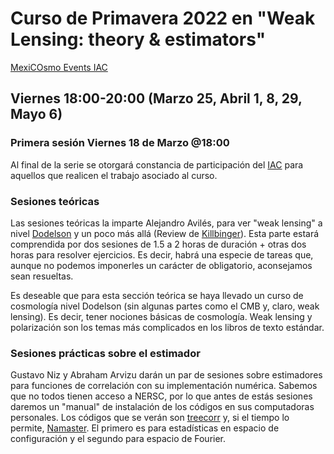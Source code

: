 # Curso de Primavera 2022 en "Weak Lensing: theory & estimators"
[MexiCOsmo Events IAC](http://iac.edu.mx/activities/mexicosmoevents/)


## Viernes 18:00-20:00 (Marzo 25, Abril 1, 8, 29, Mayo 6)

### Primera sesión Viernes 18 de Marzo @18:00


Al final de la serie se otorgará constancia de participación del [IAC](iac.edu.mx) para aquellos que realicen el trabajo asociado al curso.


### Sesiones teóricas

Las sesiones teóricas la imparte Alejandro Avilés, para ver "weak lensing" a nivel [Dodelson](https://www.amazon.com/Modern-Cosmology-Scott-Dodelson/dp/0128159480) y un poco más allá (Review de [Killbinger](https://arxiv.org/abs/1411.0115)). Esta parte estará comprendida por dos sesiones de 1.5 a 2 horas de duración + otras dos horas para resolver ejercicios. Es decir, habrá una especie de tareas que, aunque no podemos imponerles un carácter de obligatorio, aconsejamos sean resueltas.

Es deseable que para esta sección teórica se haya llevado un curso de cosmología nivel Dodelson (sin algunas partes como el CMB y, claro, weak lensing). Es decir, tener nociones básicas de cosmología. Weak lensing y polarización son los temas más complicados en los libros de texto estándar.


### Sesiones prácticas sobre el estimador

Gustavo Niz y Abraham Arvizu darán un par de sesiones sobre estimadores para funciones de correlación con su implementación numérica. Sabemos que no todos tienen acceso a NERSC, por lo que antes de estás sesiones daremos un "manual" de instalación de los códigos en sus computadoras personales. Los códigos que se verán son [treecorr](https://rmjarvis.github.io/TreeCorr/) y, si el tiempo lo permite, [Namaster](https://github.com/LSSTDESC/NaMaster/). El primero es para estadísticas en espacio de configuración y el segundo para espacio de Fourier.

